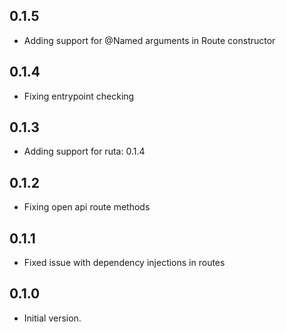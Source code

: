 ## 0.1.5

- Adding support for @Named arguments in Route constructor

## 0.1.4

- Fixing entrypoint checking

## 0.1.3

- Adding support for ruta: 0.1.4

## 0.1.2

- Fixing open api route methods

## 0.1.1

- Fixed issue with dependency injections in routes

## 0.1.0

- Initial version.
